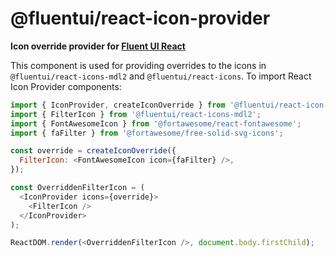 # @fluentui/react-icon-provider

**Icon override provider for [Fluent UI React](https://developer.microsoft.com/en-us/fluentui)**

This component is used for providing overrides to the icons in `@fluentui/react-icons-mdl2` and `@fluentui/react-icons`.
To import React Icon Provider components:

```js
import { IconProvider, createIconOverride } from '@fluentui/react-icon-provider';
import { FilterIcon } from '@fluentui/react-icons-mdl2';
import { FontAwesomeIcon } from '@fortawesome/react-fontawesome';
import { faFilter } from '@fortawesome/free-solid-svg-icons';

const override = createIconOverride({
  FilterIcon: <FontAwesomeIcon icon={faFilter} />,
});

const OverriddenFilterIcon = (
  <IconProvider icons={override}>
    <FilterIcon />
  </IconProvider>
);

ReactDOM.render(<OverriddenFilterIcon />, document.body.firstChild);
```
